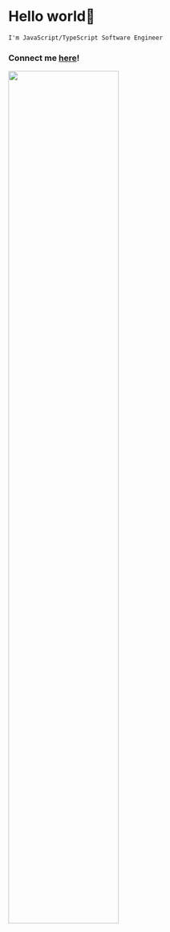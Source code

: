 # Hello world👋

`I'm JavaScript/TypeScript Software Engineer`

### Connect me [here](./connection.md)!

<img 
     width="66%"
     src="https://github-readme-stats.vercel.app/api/top-langs/?username=JUSSIAR&count_private=true&langs_count=10&hide=html&layout=compact&hide_border=true&hide_title=true&theme=chartreuse-dark"
/>
